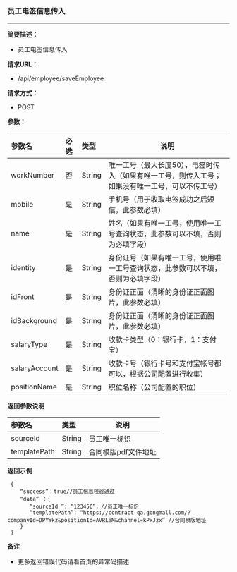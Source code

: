### 员工电签信息传入

---

**简要描述：**

* 员工电签信息传入

**请求URL：**

* /api/employee/saveEmployee

**请求方式：**

* POST 

**参数：**

| 参数名 | 必选 | 类型 | 说明 |
| :--- | :--- | :--- | --- |
| workNumber | 否 | String | 唯一工号（最大长度50），电签时传入（如果有唯一工号，则传入工号；如果没有唯一工号，可以不传工号） |
| mobile | 是 | String | 手机号（用于收取电签成功之后短信，此参数必填） |
| name | 是 | String | 姓名（如果有唯一工号，使用唯一工号查询状态，此参数可以不填，否则为必填字段） |
| identity | 是 | String | 身份证号（如果有唯一工号，使用唯一工号查询状态，此参数可以不填，否则为必填字段） | 
| idFront | 是 |String | 身份证正面（清晰的身份证正面图片，此参数必填） |
| idBackground | 是 |String | 身份证正面（清晰的身份证正面图片，此参数必填） |
| salaryType | 是 | String | 收款卡类型（0：银行卡，1：支付宝） |
| salaryAccount | 是 | String | 收款卡号（银行卡号和支付宝帐号都可以，根据公司配置进行收集） |
| positionName| 是 | String | 职位名称（公司配置的职位）|

**返回参数说明**

| 参数名 | 类型 | 说明 |
| :--- | :--- | --- |
| sourceId | String | 员工唯一标识 |
| templatePath| String | 合同模版pdf文件地址 |

**返回示例**

```
 {
    “success”：true//员工信息校验通过
    “data” ：{
       “sourceId ”: “123456”，//员工唯一标识
       “templatePath”: “https://contract-qa.gongmall.com/?companyId=DPYWkz&positionId=AVRLeM&channel=kPxJzx” //合同模版地址
    }
 }
```

**备注**

* 更多返回错误代码请看首页的异常码描述




